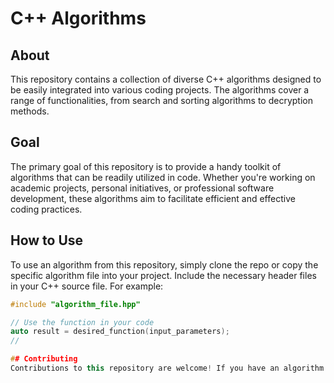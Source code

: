 # C++ Algorithms

## About
This repository contains a collection of diverse C++ algorithms designed to be easily integrated into various coding projects. The algorithms cover a range of functionalities, from search and sorting algorithms to decryption methods.

## Goal
The primary goal of this repository is to provide a handy toolkit of algorithms that can be readily utilized in code. Whether you're working on academic projects, personal initiatives, or professional software development, these algorithms aim to facilitate efficient and effective coding practices.

## How to Use
To use an algorithm from this repository, simply clone the repo or copy the specific algorithm file into your project. Include the necessary header files in your C++ source file. For example:

```cpp
#include "algorithm_file.hpp"

// Use the function in your code
auto result = desired_function(input_parameters);
//

## Contributing
Contributions to this repository are welcome! If you have an algorithm to add or an improvement to an existing one, feel free to fork the repository, make your changes, and submit a pull request.
